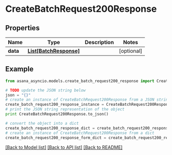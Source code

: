 # CreateBatchRequest200Response


## Properties

Name | Type | Description | Notes
------------ | ------------- | ------------- | -------------
**data** | [**List[BatchResponse]**](BatchResponse.md) |  | [optional] 

## Example

```python
from asana_asyncio.models.create_batch_request200_response import CreateBatchRequest200Response

# TODO update the JSON string below
json = "{}"
# create an instance of CreateBatchRequest200Response from a JSON string
create_batch_request200_response_instance = CreateBatchRequest200Response.from_json(json)
# print the JSON string representation of the object
print CreateBatchRequest200Response.to_json()

# convert the object into a dict
create_batch_request200_response_dict = create_batch_request200_response_instance.to_dict()
# create an instance of CreateBatchRequest200Response from a dict
create_batch_request200_response_form_dict = create_batch_request200_response.from_dict(create_batch_request200_response_dict)
```
[[Back to Model list]](../README.md#documentation-for-models) [[Back to API list]](../README.md#documentation-for-api-endpoints) [[Back to README]](../README.md)


